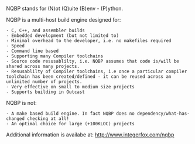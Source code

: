 NQBP stands for (N)ot (Q)uite (B)env - (P)ython.

NQBP is a multi-host build engine designed for:

    - C, C++, and assembler builds
    - Embedded development (but not limited to)
    - Minimal overhead to the developer, i.e. no makefiles required
    - Speed
    - Command line based
    - Supporting many Compiler toolchains
    - Source code resusablilty, i.e. NQBP assumes that code is/will be shared across many projects.
    - Resusablilty of Compiler toolchains, i.e once a particular compiler toolchain has been created/defined - it can be reused across an unlimited number of projects.
    - Very effective on small to medium size projects
    - Supports building in Outcast

NQBP is not:

    - A make based build engine. In fact NQBP does no dependency/what-has-changed checking at all!
    - An optimal choice for large (+100KLOC) projects 
    
Additional information is availabe at: http://www.integerfox.com/nqbp
